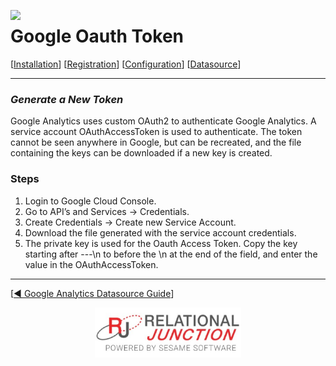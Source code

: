  <a href="http://www.sesamesoftware.com"><img align=left src="../images/RJOrbit110x110.png"></img></a>

[comment]: # (Change Heading to reflect Datasource)

# Google Oauth Token

[comment]: # (Leave Nav BAR untouched)

[[Installation](../guides/installguide.md)] [[Registration](../guides/RegistrationGuide.md)] [[Configuration](../guides/configurationGuide.md)] [[Datasource](../guides/DatasourceGuide.md)]

---

[comment]: # (Leave Or Alter Required info as needed)

### *Generate a New Token*

Google Analytics uses custom OAuth2 to authenticate Google Analytics.  A service account OAuthAccessToken is used to authenticate.  The token cannot be seen anywhere in Google, but can be recreated, and the file containing the keys can be downloaded if a new key is created.

### Steps

[comment]: # (step 1 is common to all Datasources)
[comment]: # (Step 2.1and 2.2 should be adjusted for Data Source specific)
[comment]: # (Step 3 should be Image of the datasource you can add the screenshot to the images folder or create a placeholder like {image of datasource screen})
[comment]: # (adjust step 4 and below as needed)

1. Login to Google Cloud Console.
2. Go to API’s and Services &rarr; Credentials.
3. Create Credentials &rarr; Create new Service Account.
4. Download the file generated with the service account credentials.
5. The private key is used for the Oauth Access Token. Copy the key starting after ---\n to before the \n at the end of the field, and enter the value in the OAuthAccessToken.

---

[[&#9664; Google Analytics Datasource Guide](Datasources\GoogleAnalytics.md)]

<p align="center" >  <a href="http://www.sesamesoftware.com"><img align=center src="../../images/poweredBy.png" height="80px"></img></a> </p>

